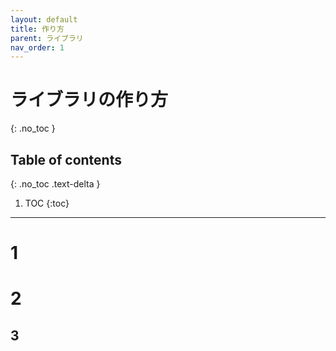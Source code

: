 ```yaml
---
layout: default
title: 作り方
parent: ライブラリ
nav_order: 1
---
```


# ライブラリの作り方
{: .no_toc }

## Table of contents
{: .no_toc .text-delta }

1. TOC
{:toc}

---

# 1

# 2

## 3